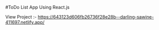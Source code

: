 #ToDo List App Using React.js


View Project :- https://643123d606fb26736f28e28b--darling-sawine-411697.netlify.app/
